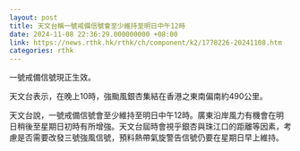 ```yaml
---
layout: post
title: 天文台稱一號戒備信號會至少維持至明日中午12時
date: 2024-11-08 22:36:29.000000000 +08:00
link: https://news.rthk.hk/rthk/ch/component/k2/1778226-20241108.htm
categories: rthk
---
```


一號戒備信號現正生效。

天文台表示，在晚上10時，強颱風銀杏集結在香港之東南偏南約490公里。

天文台說，一號戒備信號會至少維持至明日中午12時。廣東沿岸風力有機會在明日稍後至星期日初時有所增強。天文台屆時會視乎銀杏與珠江口的距離等因素，考慮是否需要改發三號強風信號，預料熱帶氣旋警告信號仍要在星期日早上維持。
